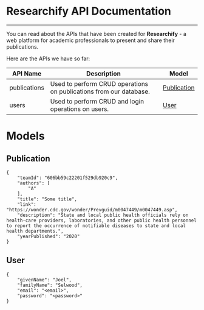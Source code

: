 # Researchify API Documentation
---

You can read about the APIs that have been created for **Researchify** - a web platform for academic professionals to present and share their publications.

Here are the APIs we have so far:

| API Name | Description | Model |
| ----------- | ------- | ----------- | 
| publications | Used to perform CRUD operations on publications from our database. | [Publication](#Publication)
| users | Used to perform CRUD and login operations on users. | [User](#User)


# Models

## Publication <a name="Publication"></a>
```
{
    "teamId": "606bb59c22201f529db920c9",
    "authors": [
        "A"
    ],
    "title": "Some title",
    "link": "https://wonder.cdc.gov/wonder/Prevguid/m0047449/m0047449.asp",
    "description": "State and local public health officials rely on health-care providers, laboratories, and other public health personnel to report the occurrence of notifiable diseases to state and local health departments.",
    "yearPublished": "2020"
}
```

## User <a name="User"></a>
```
{
    "givenName": "Joel",
    "familyName": "Selwood",
    "email": "<email>",
    "password": "<password>"
}
```